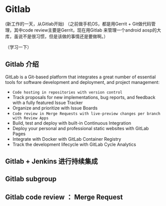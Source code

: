 # Gitlab

(新工作的一天，从Gitlab开始)
（之前做手机OS，都是用Gerrit + Git做代码管理，其中code review主要是Gerrit，现在用Gitlab 来管理一个android aosp的大库，虽说不是很习惯，但是该做的事情还是要做啊。）

（学习一下）

## Gitlab 介绍

GitLab is a Git-based platform that integrates a great number of essential tools for software development and deployment, and project management:

+ `Code hosting in repositories with version control`
+ Track proposals for new implementations, bug reports, and feedback with a
fully featured Issue Tracker
+ Organize and prioritize with Issue Boards
+ `Code review in Merge Requests with live-preview changes per
branch with Review Apps`
+ Build, test and deploy with built-in Continuous Integration
+ Deploy your personal and professional static websites with GitLab Pages
+ Integrate with Docker with GitLab Container Registry
+ Track the development lifecycle with GitLab Cycle Analytics

## Gitlab + Jenkins 进行持续集成



## Gitlab subgroup

## Gitlab code review ： Merge Request

